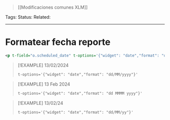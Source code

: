 > [[Modificaciones comunes XLM]]

Tags: 
Status: 
Related: 

___

# Formatear fecha reporte

```xml
<p t-field="o.scheduled_date" t-options='{"widget": "date","format": "dd/MM/yyyy"}'/>
```


> [!EXAMPLE] 13/02/2024
> ```xml
>t-options='{"widget": "date","format": "dd/MM/yyyy"}'
>``` 

> [!EXAMPLE] 13 Feb 2024
> ```xml
>t-options='{"widget": "date","format": "dd MMMM yyyy"}'
>``` 

> [!EXAMPLE] 13/02/24
> ```xml
>t-options='{"widget": "date","format": "dd/MM/yy"}'
>``` 

